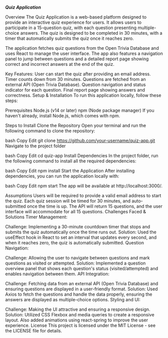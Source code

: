 ***Quiz Application***


Overview
The Quiz Application is a web-based platform designed to provide an interactive quiz experience for users. It allows users to participate in a 15-question quiz, with each question presenting multiple-choice answers. The quiz is designed to be completed in 30 minutes, with a timer that automatically submits the quiz once it reaches zero.

The application fetches quiz questions from the Open Trivia Database and uses React to manage the user interface. The app also features a navigation panel to jump between questions and a detailed report page showing correct and incorrect answers at the end of the quiz.

Key Features:
User can start the quiz after providing an email address.
Timer counts down from 30 minutes.
Questions are fetched from an external API (Open Trivia Database).
Question navigation and status indicator for each question.
Final report page showing answers and correctness.
Setup & Installation
To run this application locally, follow these steps:

Prerequisites
Node.js (v14 or later)
npm (Node package manager)
If you haven't already, install Node.js, which comes with npm.

Steps to Install
Clone the Repository Open your terminal and run the following command to clone the repository:

bash
Copy
Edit
git clone https://github.com/your-username/quiz-app.git
Navigate to the project folder

bash
Copy
Edit
cd quiz-app
Install Dependencies In the project folder, run the following command to install all the required dependencies:

bash
Copy
Edit
npm install
Start the Application After installing dependencies, you can run the application locally with:

bash
Copy
Edit
npm start
The app will be available at http://localhost:3000/.

Assumptions
Users will be required to provide a valid email address to start the quiz.
Each quiz session will be timed for 30 minutes, and auto-submitted once the time is up.
The API will return 15 questions, and the user interface will accommodate for all 15 questions.
Challenges Faced & Solutions
Timer Management:

Challenge: Implementing a 30-minute countdown timer that stops and submits the quiz automatically once the time runs out.
Solution: Used the useEffect hook in React to set an interval that updates every second, and when it reaches zero, the quiz is automatically submitted.
Question Navigation:

Challenge: Allowing the user to navigate between questions and mark questions as visited or attempted.
Solution: Implemented a question overview panel that shows each question's status (visited/attempted) and enables navigation between them.
API Integration:

Challenge: Fetching data from an external API (Open Trivia Database) and ensuring questions are displayed in a user-friendly format.
Solution: Used Axios to fetch the questions and handle the data properly, ensuring the answers are displayed as multiple-choice options.
Styling and UI:

Challenge: Making the UI attractive and ensuring a responsive design.
Solution: Utilized CSS Flexbox and media queries to create a responsive layout. Also added animations using react-spring to improve the user experience.
License
This project is licensed under the MIT License - see the LICENSE file for details.

